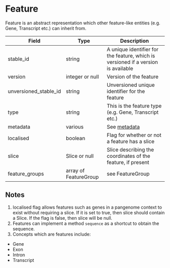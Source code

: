 # Feature

Feature is an abstract representation which other feature-like entities (e.g. Gene, Transcript etc.) can inherit from.

| Field                 | Type                  | Description                         |
|-----------------------|-----------------------|-------------------------------------|
| stable_id             | string                | A unique identifier for the feature, which is versioned if a version is available
| version               | integer or null       | Version of the feature
| unversioned_stable_id | string                | Unversioned unique identifier for the feature
| type                  | string                | This is the feature type (e.g. Gene, Transcript etc.)
| metadata              | various               | See [metadata](./metadata.md)
| localised             | boolean               | Flag for whether or not a feature has a slice
| slice                 | Slice or null         | Slice describing the coordinates of the feature, if present
| feature_groups        | array of FeatureGroup | see FeatureGroup

## Notes
1. localised flag allows features such as genes in a pangenome context to exist without requiring a slice.  If it is set to true, then slice should contain a Slice.  If the flag is false, then slice will be null.
2. Features can implement a method `sequence` as a shortcut to obtain the sequence.
3. Concepts which are features include:
 - Gene
 - Exon
 - Intron
 - Transcript
